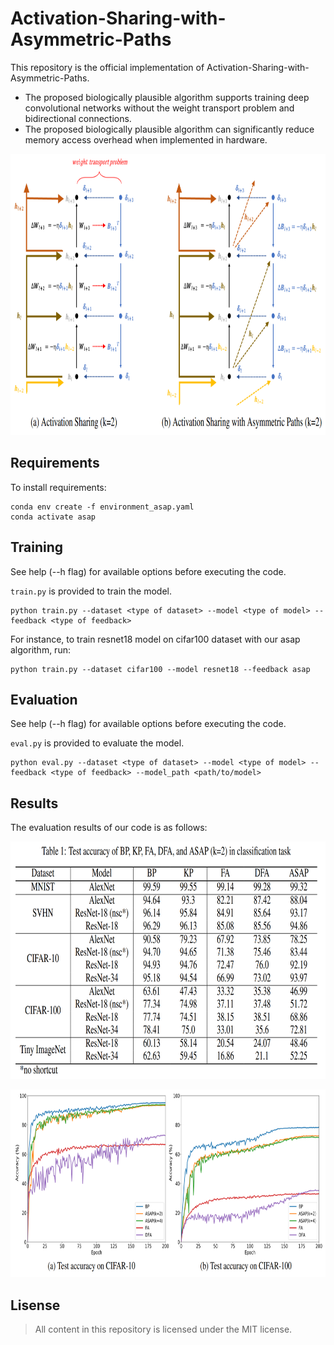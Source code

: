 # Activation-Sharing-with-Asymmetric-Paths

This repository is the official implementation of Activation-Sharing-with-Asymmetric-Paths. 

+ The proposed biologically plausible algorithm supports training deep convolutional networks without the weight transport problem and bidirectional connections.
+ The proposed biologically plausible algorithm can significantly reduce memory access overhead when implemented in hardware.

<p align="center"><img src="./Fig/algorithm.PNG"  width="900" height="450">

## Requirements

To install requirements:

```setup
conda env create -f environment_asap.yaml
conda activate asap
```

## Training

See help (--h flag) for available options before executing the code.

`train.py` is provided to train the model.
  
```train
python train.py --dataset <type of dataset> --model <type of model> --feedback <type of feedback> 
```

For instance, to train resnet18 model on cifar100 dataset with our asap algorithm, run:

```train_res18
python train.py --dataset cifar100 --model resnet18 --feedback asap
```

## Evaluation

See help (--h flag) for available options before executing the code.

`eval.py` is provided to evaluate the model.

```eval
python eval.py --dataset <type of dataset> --model <type of model> --feedback <type of feedback> --model_path <path/to/model>
```


## Results

The evaluation results of our code is as follows:
  
<p align="center"><img src="./Fig/table of result.png"  width="750" height="380">
  
<p align="center"><img src="./Fig/graph of result.PNG"  width="750" height="300">

## Lisense

> All content in this repository is licensed under the MIT license. 
